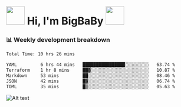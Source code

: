 <!-- Title -->
<h1>
    <img src="https://media.tenor.com/TlyRveJkgo4AAAAi/cloud-cloud-strife.gif" width="50"/>
    Hi, I'm BigBaBy
    <img src="https://media.tenor.com/TlyRveJkgo4AAAAi/cloud-cloud-strife.gif" width="50"/>
</h1>

<h3> 📊 Weekly development breakdown </h3>
<!-- waka-readme-stats -->

<!--START_SECTION:waka-->

```txt
Total Time: 10 hrs 26 mins

YAML         6 hrs 44 mins   ████████████████░░░░░░░░░   63.74 %
Terraform    1 hr 8 mins     ██▓░░░░░░░░░░░░░░░░░░░░░░   10.87 %
Markdown     53 mins         ██░░░░░░░░░░░░░░░░░░░░░░░   08.46 %
JSON         42 mins         █▓░░░░░░░░░░░░░░░░░░░░░░░   06.74 %
TOML         35 mins         █▒░░░░░░░░░░░░░░░░░░░░░░░   05.63 %
```

<!--END_SECTION:waka-->

![Alt text](https://spotify-recently-played-readme.vercel.app/api?user=21b7yx6vkj66csord5swswvza&count=10&width=1000)
